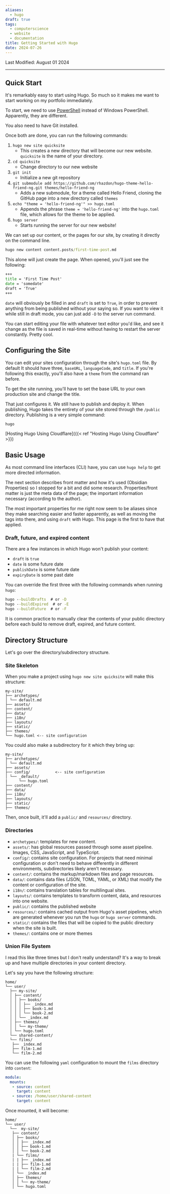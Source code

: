 ```yaml
---
aliases:
  - hugo
draft: true
tags:
  - computerscience
  - website
  - documentation
title: Getting Started with Hugo
date: 2024-07-26
---
```

Last Modified: August 01 2024 

-------------------------------------------------------------------------------

## Quick Start

It's remarkably easy to start using Hugo. So much so it makes me want to start working on my portfolio immediately. 

To start, we need to use [PowerShell](https://learn.microsoft.com/en-us/powershell/scripting/install/installing-powershell-on-windows?view=powershell-7.4) instead of Windows PowerShell. Apparently, they are different.

You also need to have Git installed. 

Once both are done, you can run the following commands:

1. `hugo new site quicksite`
	- This creates a new directory that will become our new website. `quicksite` is the name of your directory.
2. `cd quicksite`
	- Change directory to our new website
3. `git init`
	- Initialize a new git repository 
4. `git submodule add https://github.com/rhazdon/hugo-theme-hello-friend-ng.git themes/hello-friend-ng`
	- Adds a new submodule, for a theme called Hello Friend, cloning the GitHub page into a new directory called `themes`
5. `echo "theme = 'hello-friend-ng'" >> hugo.toml`
	- Appends the phrase `theme = 'hello-friend-ng'` into the `hugo.toml` file, which allows for the theme to be applied.
6. `hugo server`
	- Starts running the server for our new website!

We can set up our content, or the pages for our site, by creating it directly on the command line.

```cmd
hugo new content content.posts/first-time-post.md
```

This alone will just create the page. When opened, you'll just see the following:

```cmd
+++
title = 'First Time Post'
date = 'somedate'
draft = 'True'
+++
```

`date` will obviously be filled in and `draft` is set to `True`, in order to prevent anything from being published without your saying so. If you want to view it while still in draft mode, you can just add `-D` to the server run command.

You can start editing your file with whatever text editor you'd like, and see it change as the file is saved in real-time without having to restart the server constantly. Pretty cool.

## Configuring the Site

You can edit your sites configuration through the site's `hugo.toml` file. By default It should have three, `baseURL`, `languageCode`, and `title`. If you're following this exactly, you'll also have a `theme` from the command ran before.

To get the site running, you'll have to set the base URL to your own production site and change the title.

That just configures it. We still have to publish and deploy it. When publishing, Hugo takes the entirety of your site stored through the `/public` directory. Publishing is a very simple command:

```cmd
hugo
```

[Hosting Hugo Using Cloudflare]({{< ref "Hosting Hugo Using Cloudflare" >}})

## Basic Usage

As most command line interfaces (CLI) have, you can use `hugo help` to get more directed information.

The next section describes front matter and how it's used (Obsidian Properties) so I stopped for a bit and did some research. Properties/front matter is just the meta data of the page; the important information necessary (according to the author). 

The most important properties for me right now seem to be aliases since they make searching easier and faster apparently, as well as moving the tags into there, and using `draft` with Hugo. This page is the first to have that applied. 


### Draft, future, and expired content

There are a few instances in which Hugo won't publish your content:

- `draft` is `true`
- `date` is some future date
- `publishDate` is some future date
- `expiryDate` is some past date

You can override the first three with the following commands when running `hugo`:

```cmd
hugo --buildDrafts  # or -D
hugo --buildExpired  # or -E
hugo --buildFuture  # or -F
```

It is common practice to manually clear the contents of your public directory before each build to remove draft, expired, and future content.


## Directory Structure

Let's go over the directory/subdirectory structure.

### Site Skeleton

When you make a project using `hugo new site quicksite` will make this structure:

```
my-site/ 
├── archetypes/ 
│ └── default.md 
├── assets/ 
├── content/ 
├── data/ 
├── i18n/ 
├── layouts/ 
├── static/
├── themes/
└── hugo.toml <-- site configuration
```

You could also make a subdirectory for it which they bring up:

```
my-site/ 
├── archetypes/ 
│ └── default.md 
├── assets/ 
├── config/           <-- site configuration
│ └── _default/
|     └── hugo.toml
├── content/ 
├── data/ 
├── i18n/ 
├── layouts/ 
├── static/
├── themes/
```

Then, once built, it'll add a `public/` and `resources/` directory.

### Directories

- `archetypes/`: templates for new content.
- `assets/`: has global resources passed through some asset pipeline. Images, CSS, JavaScript, and TypeScript.
- `config/`: contains site configuration. For projects that need minimal configuration or don't need to behave differently in different environments, subdirectories likely aren't necessary.
- `content/`: contains the markup/markdown files and page resources.
- `data/`: contains data files (JSON, TOML, YAML, or XML) that modify the content or configuration of the site.
- `i18n/`: contains translation tables for multilingual sites.
- `layouts/`: contains templates to transform content, data, and resources into one website.
- `public/`: contains the published website
- `resources/`: contains cached output from Hugo's asset pipelines, which are generated whenever you run the `hugo` or `hugo server` commands.
- `static/`: contains the files that will be copied to the public directory when the site is built. 
- `themes/`: contains one or more themes


### Union File System

I read this like three times but I don't really understand? It's a way to break up and have multiple directories in your content directory.

Let's say you have the following structure:

```
home/ 
└── user/
  ├── my-site/
  │ ├── content/ 
  │ │ ├── books/ 
  │ │ │ ├── _index.md 
  │ │ │ ├── book-1.md
  │ │ │ └── book-2.md
  │ │ └── _index.md
  │ ├── themes/
  │ │ └── my-theme/
  │ └── hugo.toml
  └── shared-content/
  └── films/
   ├── _index.md 
   ├── film-1.md 
   └── film-2.md
```

You can use the following `yaml` configuration to mount the `films` directory into `content`:

```yaml
module:
  mounts:
   - source: content
     target: content
   - source: /home/user/shared-content
     target: content
```

Once mounted, it will become:

```
home/ 
└── user/
  └──  my-site/
   ├── content/ 
   │ ├── books/ 
   │ │ ├── _index.md 
   │ │ ├── book-1.md
   │ │ └── book-2.md
   | └── films/
   | | ├── _index.md 
   | | ├── film-1.md 
   | | └── film-2.md
   │ └── _index.md
   │ ├── themes/
   │ │ └── my-theme/
   │ └── hugo.toml

```